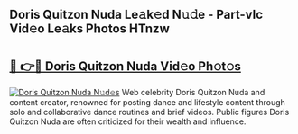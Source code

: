 ## Doris Quitzon Nuda Le𝚊k𝚎d N𝚞𝚍e - Part-vIc Vid𝚎o Le𝚊ks Photos HTnzw

# <h2><a href="http://fbbr08u.evod.top/?m=Doris+Quitzon+Nuda">🔗 👉🔴 Doris Quitzon Nuda Vid𝚎o Ph𝚘t𝚘s</a></h2>

[![Doris Quitzon Nuda N𝚞d𝚎s](https://i.imgur.com/8V9OHl7.gif)](http://fbbr08u.evod.top/?m=Doris+Quitzon+Nuda)
Web celebrity Doris Quitzon Nuda and content creator, renowned for posting dance and lifestyle content through solo and collaborative dance routines and brief videos. Public figures Doris Quitzon Nuda are often criticized for their wealth and influence. 
